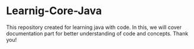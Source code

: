 # Learnig-Core-Java
This repository created for learning java with code. In this, we will cover documentation part for better understanding of code and concepts. Thank you!
